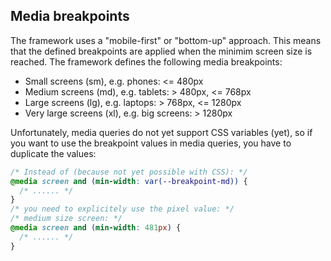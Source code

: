 ## Media breakpoints

The framework uses a "mobile-first" or "bottom-up" approach. This means that the defined breakpoints
are applied when the minimim screen size is reached. The framework defines the following media breakpoints:

* Small screens (sm), e.g. phones: <= 480px
* Medium screens (md), e.g. tablets: > 480px, <= 768px
* Large screens (lg), e.g. laptops: > 768px, <= 1280px
* Very large screens (xl), e.g. big screens: > 1280px

Unfortunately, media queries do not yet support CSS variables (yet), so if you want to use the breakpoint
values in media queries, you have to duplicate the values:

```css
/* Instead of (because not yet possible with CSS): */
@media screen and (min-width: var(--breakpoint-md)) {
  /* ...... */
}
/* you need to explicitely use the pixel value: */
/* medium size screen: */
@media screen and (min-width: 481px) {
  /* ...... */
}
```
